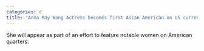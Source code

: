 ```yaml
---
categories: d
title: "Anna May Wong Actress becomes first Asian American on US currency"
---
```

She will appear as part of an effort to feature notable women on American quarters.